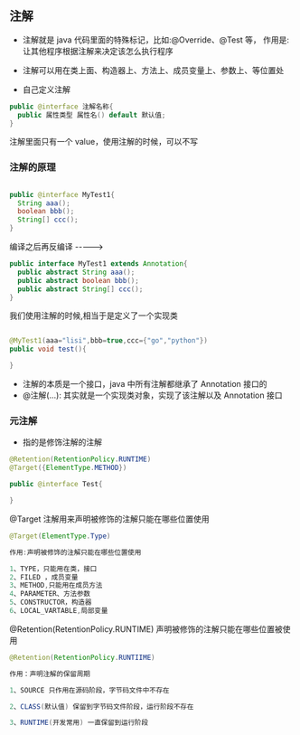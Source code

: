 ## 注解

- 注解就是 java 代码里面的特殊标记，比如:@Override、@Test 等，
  作用是:让其他程序根据注解来决定该怎么执行程序

- 注解可以用在类上面、构造器上、方法上、成员变量上、参数上、等位置处

- 自己定义注解

```java
public @interface 注解名称{
  public 属性类型 属性名() default 默认值;
}

```

注解里面只有一个 value，使用注解的时候，可以不写

### 注解的原理

```java

public @interface MyTest1{
  String aaa();
  boolean bbb();
  String[] ccc();
}
```

编译之后再反编译
----->

```java
public interface MyTest1 extends Annotation{
  public abstract String aaa();
  public abstract boolean bbb();
  public abstract String[] ccc();
}
```

我们使用注解的时候,相当于是定义了一个实现类

```java

@MyTest1(aaa="lisi",bbb=true,ccc={"go","python"})
public void test(){

}
```

- 注解的本质是一个接口，java 中所有注解都继承了 Annotation 接口的
- @注解(...): 其实就是一个实现类对象，实现了该注解以及 Annotation 接口

### 元注解

- 指的是修饰注解的注解

```java
@Retention(RetentionPolicy.RUNTIME)
@Target({ElementType.METHOD})

public @interface Test{

}

```

@Target 注解用来声明被修饰的注解只能在哪些位置使用

```java
@Target(ElementType.Type)

作用:声明被修饰的注解只能在哪些位置使用

1、TYPE，只能用在类，接口
2、FILED ，成员变量
3、METHOD,只能用在成员方法
4、PARAMETER、方法参数
5、CONSTRUCTOR，构造器
6、LOCAL_VARTABLE,局部变量
```

@Retention(RetentionPolicy.RUNTIME) 声明被修饰的注解只能在哪些位置被使用

```java
@Retention(RetentionPolicy.RUNTIIME)

作用：声明注解的保留周期

1、SOURCE 只作用在源码阶段，字节码文件中不存在

2、CLASS(默认值) 保留到字节码文件阶段，运行阶段不存在

3、RUNTIME(开发常用) 一直保留到运行阶段
```
